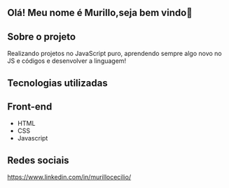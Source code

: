 ## Olá! Meu nome é Murillo,seja bem vindo👋

## Sobre o projeto

Realizando projetos no JavaScript puro, aprendendo sempre algo novo no JS e códigos e desenvolver a linguagem!

## Tecnologias utilizadas

## Front-end
- HTML
- CSS
- Javascript

## Redes sociais
https://www.linkedin.com/in/murillocecilio/

